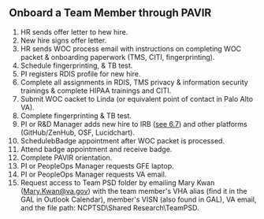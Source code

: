 ## Onboard a Team Member through PAVIR

1. HR sends offer letter to hew hire.
2. New hire signs offer letter.
3. HR sends WOC process email with instructions on completing WOC packet & onboarding paperwork (TMS, CITI, fingerprinting).
4. Schedule fingerprinting, & TB test.
5. PI registers RDIS profile for new hire.
6. Complete all assignments in RDIS, TMS privacy & information security trainings & complete HIPAA trainings and CITI.
7. Submit WOC oacket to Linda (or equivalent point of contact in Palo Alto VA).
8. Complete fingerprinting & TB test.
9. PI or R&D Manager adds new hire to IRB ([see 6.7](https://lzim.github.io/teampsd/6-research-and-development-workstreams.html#renew-or-modify-the-irb-with-stanford-eprotocol)) and other platforms (GitHub/ZenHub, OSF, Lucidchart).
10. SchedulebBadge appointment after WOC packet is processed.
11. Attend badge appointment and receive badge.
12. Complete PAVIR orientation.
13. PI or PeopleOps Manager requests GFE laptop.
14. PI or PeopleOps Manager requests VA email.
15. Request access to Team PSD folder by emailing Mary Kwan (Mary.Kwan@va.gov) with the team member's VHA alias (find it in the GAL in Outlook Calendar), member's VISN (also found in GAL), VA email, and the file path: NCPTSD\Shared Research\TeamPSD.
